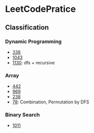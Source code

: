 # LeetCodePratice

## Classification

### Dynamic Programming
- [338](./Codes/338)
- [1043](./Codes/1043)
- [1130](./Codes/1130): dfs + recursive

### Array
- [442](./Codes/442)
- [969](./Codes/969)
- [238](./Codes/238)
- [78](./Codes/78): Combination, Permutation by DFS

### Binary Search
- [1011](./Codes/1011)